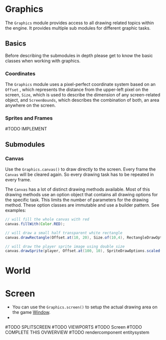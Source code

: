 # Graphics

The `Graphics` module provides access to all drawing related topics within the engine.
It provides multiple sub modules for different graphic tasks.

## Basics

Before describing the submodules in depth please get to know the basic classes when working with graphics.

### Coordinates

The `Graphics` module uses a pixel-perfect coordinate system based on an `Offset`
, which represents the distance from the upper-left pixel on the screen, `Size`, which is used to describe the dimension
of any screen-related object, and `ScreenBounds`, which describes the combination of both, an area anywhere on the screen.

### Sprites and Frames

#TODO IMPLEMENT

## Submodules

### Canvas

Use the `Graphics.canvas()` to draw directly to the screen.
Every frame the `Canvas` will be cleared again.
So every drawing task has to be repeated in every frame.

The `Canvas` has a lot of distinct drawing methods available.
Most of this drawing methods use an option object that contains all drawing options for the specific task.
This limits the number of parameters for the drawing method.
These option classes are immutable and use a builder pattern.
See examples:

``` java
// will fill the whole canvas with red
canvas.fillWith(Color.RED);

// will draw a small half transparent white rectangle
canvas.drawRectangle(Offset.at(10, 20), Size.of(10,4), RectangleDrawOptions.filled(Color.WHITE.opacity(0.5));

// will draw the player sprite image using double size
canvas.drawSprite(player, Offset.at(100, 10), SpriteDrawOptions.scaled(2));
```

# World


# Screen
- You can use the `Graphics.screen()` to setup the actual drawing area on the game [Window](../window).
- 
#TODO SPLITSCREEN
#TODO VIEWPORTS
#TODO Screen
#TODO COMPLETE THIS OVWERVIEW
#TODO rendercomponent entitysystem